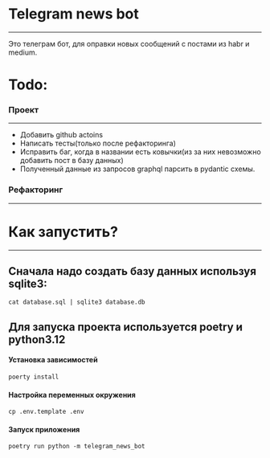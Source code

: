 # Telegram news bot
---
Это телеграм бот, для оправки новых сообщений с постами из habr и medium.

# Todo:

### Проект
---
- Добавить github actoins
- Написать тесты(только после рефакторинга)
- Исправить баг, когда в названии есть ковычки(из за них невозможно добавить пост в базу данных)
- Полученный данные из запросов graphql парсить в pydantic схемы.

### Рефакторинг
---

# Как запустить?
---
## Сначала надо создать базу данных используя sqlite3:
```shell
cat database.sql | sqlite3 database.db 
```
## Для запуска проекта используется poetry и python3.12

#### Установка зависимостей
```shell
poerty install
```
#### Настройка переменных окружения
```shell
cp .env.template .env
```

#### Запуск приложения
```shell
poetry run python -m telegram_news_bot
```
